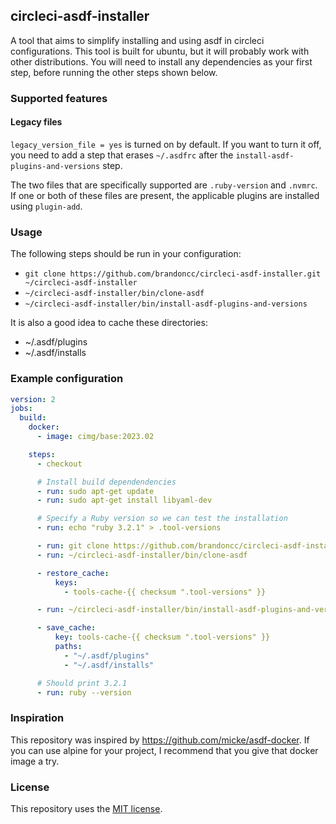 circleci-asdf-installer
---

A tool that aims to simplify installing and using asdf in circleci configurations. This tool is built for ubuntu, but it
will probably work with other distributions. You will need to install any dependencies as your first step, before
running the other steps shown below.

### Supported features

#### Legacy files

`legacy_version_file = yes` is turned on by default. If you want to turn it off, you need to add a step that erases
`~/.asdfrc` after the `install-asdf-plugins-and-versions` step.

The two files that are specifically supported are `.ruby-version` and `.nvmrc`. If one or both of these files are
present, the applicable plugins are installed using `plugin-add`.

### Usage

The following steps should be run in your configuration:

- `git clone https://github.com/brandoncc/circleci-asdf-installer.git ~/circleci-asdf-installer`
- `~/circleci-asdf-installer/bin/clone-asdf`
- `~/circleci-asdf-installer/bin/install-asdf-plugins-and-versions`

It is also a good idea to cache these directories:

- ~/.asdf/plugins
- ~/.asdf/installs

### Example configuration

```yaml
version: 2
jobs:
  build:
    docker:
      - image: cimg/base:2023.02

    steps:
      - checkout

      # Install build dependendencies
      - run: sudo apt-get update
      - run: sudo apt-get install libyaml-dev

      # Specify a Ruby version so we can test the installation
      - run: echo "ruby 3.2.1" > .tool-versions

      - run: git clone https://github.com/brandoncc/circleci-asdf-installer.git ~/circleci-asdf-installer
      - run: ~/circleci-asdf-installer/bin/clone-asdf

      - restore_cache:
          keys:
            - tools-cache-{{ checksum ".tool-versions" }}

      - run: ~/circleci-asdf-installer/bin/install-asdf-plugins-and-versions

      - save_cache:
          key: tools-cache-{{ checksum ".tool-versions" }}
          paths:
            - "~/.asdf/plugins"
            - "~/.asdf/installs"

      # Should print 3.2.1
      - run: ruby --version
```

### Inspiration

This repository was inspired by https://github.com/micke/asdf-docker. If you can use alpine for your project, I
recommend that you give that docker image a try.

### License

This repository uses the [MIT license](LICENSE).
